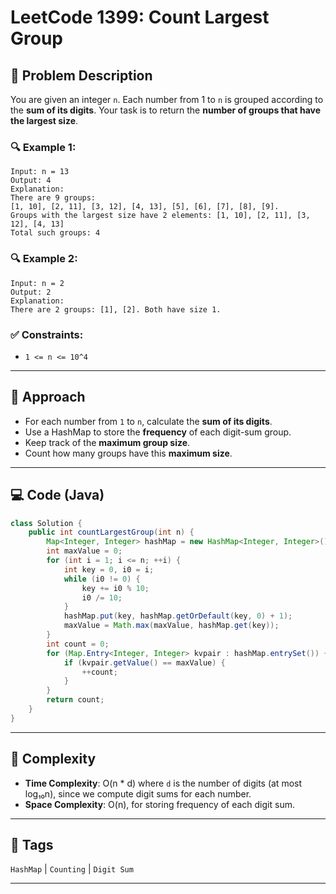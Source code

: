 # LeetCode 1399: Count Largest Group

## 🧩 Problem Description  

You are given an integer `n`. Each number from 1 to `n` is grouped according to the **sum of its digits**. Your task is to return the **number of groups that have the largest size**.

### 🔍 Example 1:

```
Input: n = 13
Output: 4
Explanation: 
There are 9 groups:
[1, 10], [2, 11], [3, 12], [4, 13], [5], [6], [7], [8], [9].
Groups with the largest size have 2 elements: [1, 10], [2, 11], [3, 12], [4, 13]
Total such groups: 4
```

### 🔍 Example 2:

```
Input: n = 2
Output: 2
Explanation: 
There are 2 groups: [1], [2]. Both have size 1.
```

### ✅ Constraints:
- `1 <= n <= 10^4`

---

## 🧠 Approach

- For each number from `1` to `n`, calculate the **sum of its digits**.
- Use a HashMap to store the **frequency** of each digit-sum group.
- Keep track of the **maximum group size**.
- Count how many groups have this **maximum size**.

---

## 💻 Code (Java)

```java
class Solution {
    public int countLargestGroup(int n) {
        Map<Integer, Integer> hashMap = new HashMap<Integer, Integer>();
        int maxValue = 0;
        for (int i = 1; i <= n; ++i) {
            int key = 0, i0 = i;
            while (i0 != 0) {
                key += i0 % 10;
                i0 /= 10;
            }
            hashMap.put(key, hashMap.getOrDefault(key, 0) + 1);
            maxValue = Math.max(maxValue, hashMap.get(key));
        }
        int count = 0;
        for (Map.Entry<Integer, Integer> kvpair : hashMap.entrySet()) {
            if (kvpair.getValue() == maxValue) {
                ++count;
            }
        }
        return count;
    }
}
```

---

## 🏁 Complexity

- **Time Complexity**: O(n * d) where `d` is the number of digits (at most log₁₀n), since we compute digit sums for each number.
- **Space Complexity**: O(n), for storing frequency of each digit sum.

---

## 📂 Tags

`HashMap` | `Counting` | `Digit Sum`

---

